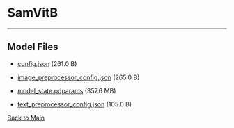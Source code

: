 
# SamVitB
---



## Model Files

- [config.json](https://paddlenlp.bj.bcebos.com/models/community/Sam/SamVitB/config.json) (261.0 B)

- [image_preprocessor_config.json](https://paddlenlp.bj.bcebos.com/models/community/Sam/SamVitB/image_preprocessor_config.json) (265.0 B)

- [model_state.pdparams](https://paddlenlp.bj.bcebos.com/models/community/Sam/SamVitB/model_state.pdparams) (357.6 MB)

- [text_preprocessor_config.json](https://paddlenlp.bj.bcebos.com/models/community/Sam/SamVitB/text_preprocessor_config.json) (105.0 B)


[Back to Main](../../)